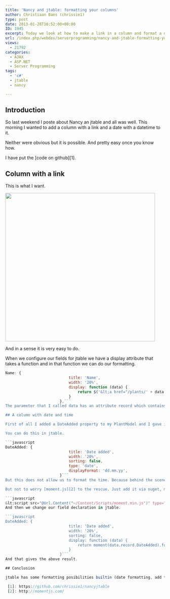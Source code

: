 ```yaml
---
title: 'Nancy and jtable: formatting your columns'
author: Christiaan Baes (chrissie1)
type: post
date: 2013-01-28T16:52:00+00:00
ID: 1945
excerpt: Today we look at how to make a link in a column and format a datetime so that it shows the time part too.
url: /index.php/webdev/serverprogramming/nancy-and-jtable-formatting-your/
views:
  - 21792
categories:
  - AJAX
  - ASP.NET
  - Server Programming
tags:
  - 'c#'
  - jtable
  - nancy

---
```

## Introduction

So last weekend I poste about Nancy an jtable and all was well. This morning I wanted to add a column with a link and a date with a datetime to it.
  
Neither were obvious but it is possible. And pretty easy once you know how.
  
I have put the [code on github][1].

## Column with a link

This is what I want.

<div class="image_block">
  <a href="https://lessthandot.z19.web.core.windows.net/wp-content/uploads/users/chrissie1/nancy/nancyjtable6.png?mtime=1359398031"><img alt="" src="https://lessthandot.z19.web.core.windows.net/wp-content/uploads/users/chrissie1/nancy/nancyjtable6.png?mtime=1359398031" width="473" height="470" /></a>
</div>

And in a sense it is very easy to do.

When we configure our fields for jtable we have a display attribute that takes a function and in that function we can do our formatting.

```javascript
Name: {
                            title: 'Name',
                            width: '20%',
                            display: function (data) {
                                return $('&lt;a href="/plants/' + data.record.Id + '"&gt;' + data.record.Name + '&lt;/a&gt;');
                            }
                        },```
The parameter that I called data has an attribute record which contains our data and our data as an object. And via that object we can get all the fields of our data. 

## A column with date and time

First of all I added a DateAdded property to my PlantModel and I gave it a value. Then I needed to tell jtable how I want to format it.

You can do this in jtable.

```javascript
DateAdded: {
                            title: 'Date added',
                            width: '20%',
                            sorting: false,
                            type: 'date',
                            displayFormat: 'dd.mm.yy',
                        }```
But this does not allow us to format the time. Because behind the scene it uses the jquery ui datepicker format function and that is limited to the date part.

But not to worry [moment.js][2] to the rescue. Just add it via nuget, move the scripts to your content scripts file. Add this line.

```javascript
&lt;script src="@Url.Content("~/Content/Scripts/moment.min.js")" type="text/javascript"&gt;&lt;/script&gt;```
And then we change our field declaration in jtable.

```javascript
DateAdded: {
                            title: 'Date added',
                            width: '20%',
                            sorting: false,
                            display: function (data) {
                                return moment(data.record.DateAdded).format('DD/MM/YYYY HH:mm:ss');
                            }
                        }```
And that gives the above result.

## Conclusion

jtable has some formatting posibilities builtin (date formatting, add textbox, textarea, checkbox, combos) but it&#8217;s not so much. Luckily you can do everything else with display, so that makes it all good.

 [1]: https://github.com/chrissie1/nancyjtable
 [2]: http://momentjs.com/